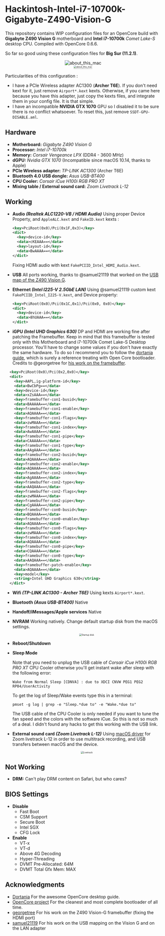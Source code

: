 # Hackintosh-Intel-i7-10700k-Gigabyte-Z490-Vision-G

This repository contains WIP configuration files for an OpenCore build with **Gigabyte Z490 Vision G** motherboard and **Intel i7-10700k** *Comet Lake-S* desktop CPU. Compiled with OpenCore 0.6.6.

So far so good using these configuration files for **Big Sur (11.2.1)**.

<center><img src="./Images/about.png" alt="about_this_mac" style="max-width:696px;" /></center>

<center><img src="./Images/dock.png" alt="about_this_mac" style="zoom:50%; border-bottom: 5px solid #cccccc" /></center>

Particularities of this configuration :

- I have a PCIe Wireless adapter AC1300 (**Archer T6E**). If you don't need kext for it, just remove ```Airport*.kext``` kexts. Otherwise, if you came here because you have this adapter, just copy the kexts files, and integrate them in your config file. It is that simple.
- I have an incompatible **NVIDIA GTX 1070** GPU so I disabled it to be sure there is no conflict whatsoever. To reset this, just remove ```SSDT-GPU-DISABLE.aml```.

## Hardware

- **Motherboard:** *Gigabyte Z490 Vision G*
- **Processor:** *Intel i7-10700k*
- **Memory:** *Corsair Vengeance LPX* (DDR4 - 3600 MHz)
- **dGPU:** *Nvidia GTX 1070* (Incompatible since macOS 10.14, thanks to Apple)
- **PCIe Wireless adapter:** *TP-LINK AC1300* (Archer T6E)
- **Bluetooth 4.0 USB dongle:** *Asus USB-BT400*
- **CPU Cooler:** *Corsair iCue H100i RGB PRO XT*
- **Mixing table / External sound card:** *Zoom Livetrack L-12*

## Working

- **Audio *(Realtek ALC1220-VB / HDMI Audio)***
  Using proper Device Property, and ```AppleALC.kext``` and ```FakeID.kext``` kexts :

  ```xml
  <key>PciRoot(0x0)/Pci(0x1F,0x3)</key>
  <dict>
  	<key>device-id</key>
  	<data>cKEAAA==</data>
  	<key>layout-id</key>
  	<data>BwAAAA==</data>
  </dict>
  ```

  Fixing HDMI audio with kext ```FakePCIID_Intel_HDMI_Audio.kext```.

- **USB**
  All ports working, thanks to @samuel21119 that worked on the [USB map of the Z490 Vision G](https://github.com/samuel21119/Intel-i9-10900-Gigabyte-Z490-Vision-G-Hackintosh/blob/master/USB-Port-Configuration.md).

- **Ethernet *(Intel I225-V 2.5GbE LAN)***
  Using @samuel21119 custom kext ```FakePCIID_Intel_I225-V.kext```, and Device property:

  ```xml
  <key>PciRoot(0x0)/Pci(0x1C,0x1)/Pci(0x0, 0x0)</key>
  <dict>
  	<key>device-id</key>
  	<data>8hUAAA==</data>
  </dict>
  ```

- **iGPU *(Intel UHD Graphics 630)***
DP and HDMI are working fine after patching the Framebuffer. Keep in mind that this framebuffer is tested only with this Motherboard and i7-10700k Comet Lake-S Desktop processor. You'll have to change some values if you don't have exactly the same hardware. To do so I recommend you to follow the [dortania guide](https://dortania.github.io/OpenCore-Post-Install/gpu-patching/), which is surely a reference treating with Open Core bootloader. Credits to @georgetree for [his work on the framebuffer](https://github.com/georgetree/hackintosh-10700k-Gigabyte-Z490-Vision-g).
  
```xml
  <key>PciRoot(0x0)/Pci(0x2,0x0)</key>
  <dict>
  	<key>AAPL,ig-platform-id</key>
  	<data>BwCbPg==</data>
  	<key>device-id</key>
  	<data>xZsAAA==</data>
  	<key>framebuffer-con1-busid</key>
  	<data>BAAAAA==</data>
  	<key>framebuffer-con1-enable</key>
  	<data>AQAAAA==</data>
  	<key>framebuffer-con1-flags</key>
  	<data>zwMAAA==</data>
  	<key>framebuffer-con1-index</key>
  	<data>AwAAAA==</data>
  	<key>framebuffer-con1-pipe</key>
  	<data>CAAAAA==</data>
  	<key>framebuffer-con1-type</key>
  	<data>AAgAAA==</data>
  	<key>framebuffer-con2-busid</key>
  	<data>AQAAAA==</data>
  	<key>framebuffer-con2-enable</key>
  	<data>AQAAAA==</data>
  	<key>framebuffer-con2-index</key>
  	<data>AgAAAA==</data>
  	<key>framebuffer-con2-type</key>
  	<data>AAQAAA==</data>
  	<key>framebuffer-con2-flags</key>
  	<data>zwMAAA==</data>
  	<key>framebuffer-con2-pipe</key>
  	<data>CgAAAA==</data>
  	<key>framebuffer-con0-busid</key>
  	<data>BQAAAA==</data>
  	<key>framebuffer-con0-enable</key>
  	<data>AQAAAA==</data>
  	<key>framebuffer-con0-flags</key>
  	<data>zwMAAA==</data>
  	<key>framebuffer-con0-index</key>
  	<data>AQAAAA==</data>
  	<key>framebuffer-con0-pipe</key>
  	<data>CQAAAA==</data>
  	<key>framebuffer-con0-type</key>
  	<data>AAQAAA==</data>
  	<key>framebuffer-patch-enable</key>
  	<data>AQAAAA==</data>
  	<key>model</key>
  	<string>Intel UHD Graphics 630</string>
  </dict>
  ```

- **Wifi *(TP-LINK AC1300 - Archer T6E)***
  Using kexts ```Airport*.kext```.

- **Bluetooth *(Asus USB-BT400)***
  Native

- **Handoff/iMessages/Apple services**
  Native

- **NVRAM**
Working natively. Change default startup disk from the macOS settings.
  
  <center><img src="./Images/startup_disk.png" alt="Startup disk" style="zoom:50%;" /></center>

- **Reboot/Shutdown**

- **Sleep Mode**

  Note that you need to unplug the USB cable of *Corsair iCue H100i RGB PRO XT* CPU Cooler otherwise you'll get instant wake after sleep with the following error:

  ```shell
  Wake from Normal Sleep [CDNVA] : due to XDCI CNVW PEG1 PEG2 RP04/UserActivity
  ```

  To get the log of Sleep/Wake events type this in a terminal:

  ```shell
  pmset -g log | grep -e "Sleep.*due to" -e "Wake.*due to"
  ```

  The USB cable of the CPU Cooler is only needed if you want to tune the fan speed and the colors with the software iCue. So this is not so much of a deal. I didn't found any hacks to get this working with the USB link.

- **External sound card *(Zoom Livetrack L-12)***
  Using [macOS driver](https://zoomcorp.com/en/us/digital-mixer-multi-track-recorders/digital-mixer-recorder/livetrak-l-12/l-12-support/) for Zoom livetrack L-12 in order to use multitrack recording, and USB transfers between macOS and the device.
  
  <center><img src="./Images/livetrack.png" alt="Livetrack" style="zoom:50%;" /></center>

## Not Working

- **DRM:** Can't play DRM content on Safari, but who cares?

## BIOS Settings

- **Disable**
  - Fast Boot
  - CSM Support
  - Secure Boot
  - Intel SGX
  - CFG Lock
- **Enable**
  - VT-x
  - VT-d
  - Above 4G Decoding
  - Hyper-Threading
  - DVMT Pre-Allocated: 64M
  - DVMT Total Gfx Mem: MAX

## Acknowledgments

- [Dortania](https://github.com/dortania) For the awesome OpenCore desktop guide.
- [OpenCore project](https://github.com/acidanthera/OpenCorePkg) For the cleanest and most complete bootloader of all time.
- [georgetree](https://github.com/georgetree/hackintosh-10700k-Gigabyte-Z490-Vision-g) For his work on the Z490 Vision-G framebuffer (fixing the HDMI port)
- [samuel21119](https://github.com/samuel21119/Intel-i9-10900-Gigabyte-Z490-Vision-G-Hackintosh) For his work on the USB mapping on the Vision G and on the LAN adapter
